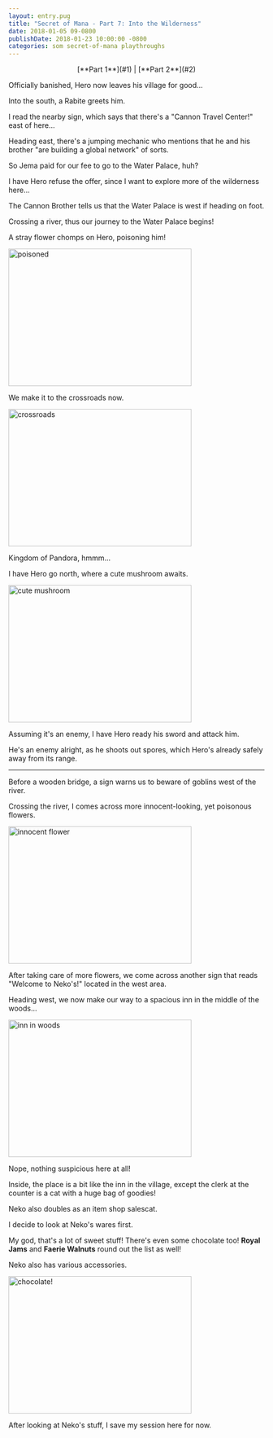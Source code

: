 ```yaml
---
layout: entry.pug
title: "Secret of Mana - Part 7: Into the Wilderness"
date: 2018-01-05 09-0800
publishDate: 2018-01-23 10:00:00 -0800
categories: som secret-of-mana playthroughs
---
```


<p style="text-align: center;">[**Part 1**](#1) | [**Part 2**](#2)</p>

<a name="1"></a>

Officially banished, Hero now leaves his village for good...

Into the south, a Rabite greets him.

I read the nearby sign, which says that there's a "Cannon Travel Center!" east of here...

Heading east, there's a jumping mechanic who mentions that he and his brother "are building a global network" of sorts.

So Jema paid for our fee to go to the Water Palace, huh?

I have Hero refuse the offer, since I want to explore more of the wilderness here...

The Cannon Brother tells us that the Water Palace is west if heading on foot.

Crossing a river, thus our journey to the Water Palace begins!

A stray flower chomps on Hero, poisoning him!

<img src="https://i.imgur.com/PsBXMUY.png" alt="poisoned" width="360" height="270" />

We make it to the crossroads now.

<img src="https://i.imgur.com/yRxNEFF.png" alt="crossroads" width="360" height="270" />

Kingdom of Pandora, hmmm...

I have Hero go north, where a cute mushroom awaits.

<img src="https://i.imgur.com/Goaqvtx.png" alt="cute mushroom" width="360" height="270" />

Assuming it's an enemy, I have Hero ready his sword and attack him.

He's an enemy alright, as he shoots out spores, which Hero's already safely away from its range.

<a name="2"></a>

---

Before a wooden bridge, a sign warns us to beware of goblins west of the river.

Crossing the river, I comes across more innocent-looking, yet poisonous flowers.

<img src="https://i.imgur.com/5hfprQ2.png" alt="innocent flower" width="360" height="270" />

After taking care of more flowers, we come across another sign that reads "Welcome to Neko's!" located in the west area.

Heading west, we now make our way to a spacious inn in the middle of the woods...

<img src="https://i.imgur.com/xyawIaa.png" alt="inn in woods" width="360" height="270" />

Nope, nothing suspicious here at all!

Inside, the place is a bit like the inn in the village, except the clerk at the counter is a cat with a huge bag of goodies!

Neko also doubles as an item shop salescat.

I decide to look at Neko's wares first.

My god, that's a lot of sweet stuff! There's even some chocolate too! **Royal Jams** and **Faerie Walnuts** round out the list as well!

Neko also has various accessories.

<img src="https://i.imgur.com/sgjwhdw.png" alt="chocolate!" width="360" height="270" />

After looking at Neko's stuff, I save my session here for now.